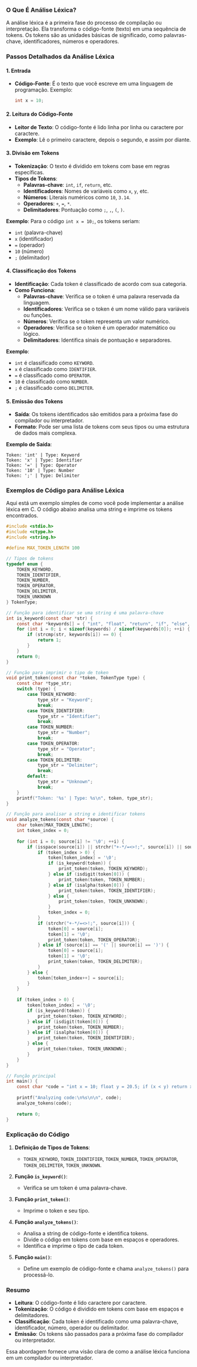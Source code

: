 ### O Que É Análise Léxica?

A análise léxica é a primeira fase do processo de compilação ou interpretação. Ela transforma o código-fonte (texto) em uma sequência de tokens. Os tokens são as unidades básicas de significado, como palavras-chave, identificadores, números e operadores.

### Passos Detalhados da Análise Léxica

#### 1. **Entrada**

- **Código-Fonte**: É o texto que você escreve em uma linguagem de programação. Exemplo:
  ```c
  int x = 10;
  ```

#### 2. **Leitura do Código-Fonte**

- **Leitor de Texto**: O código-fonte é lido linha por linha ou caractere por caractere.
- **Exemplo**: Lê o primeiro caractere, depois o segundo, e assim por diante.

#### 3. **Divisão em Tokens**

- **Tokenização**: O texto é dividido em tokens com base em regras específicas.
- **Tipos de Tokens**:
  - **Palavras-chave**: `int`, `if`, `return`, etc.
  - **Identificadores**: Nomes de variáveis como `x`, `y`, etc.
  - **Números**: Literais numéricos como `10`, `3.14`.
  - **Operadores**: `+`, `=`, `*`.
  - **Delimitadores**: Pontuação como `;`, `,`, `(`, `)`.

**Exemplo**:
Para o código `int x = 10;`, os tokens seriam:
- `int` (palavra-chave)
- `x` (identificador)
- `=` (operador)
- `10` (número)
- `;` (delimitador)

#### 4. **Classificação dos Tokens**

- **Identificação**: Cada token é classificado de acordo com sua categoria.
- **Como Funciona**:
  - **Palavras-chave**: Verifica se o token é uma palavra reservada da linguagem.
  - **Identificadores**: Verifica se o token é um nome válido para variáveis ou funções.
  - **Números**: Verifica se o token representa um valor numérico.
  - **Operadores**: Verifica se o token é um operador matemático ou lógico.
  - **Delimitadores**: Identifica sinais de pontuação e separadores.

**Exemplo**:
- `int` é classificado como `KEYWORD`.
- `x` é classificado como `IDENTIFIER`.
- `=` é classificado como `OPERATOR`.
- `10` é classificado como `NUMBER`.
- `;` é classificado como `DELIMITER`.

#### 5. **Emissão dos Tokens**

- **Saída**: Os tokens identificados são emitidos para a próxima fase do compilador ou interpretador.
- **Formato**: Pode ser uma lista de tokens com seus tipos ou uma estrutura de dados mais complexa.

**Exemplo de Saída**:
```plaintext
Token: 'int' | Type: Keyword
Token: 'x' | Type: Identifier
Token: '=' | Type: Operator
Token: '10' | Type: Number
Token: ';' | Type: Delimiter
```

### Exemplos de Código para Análise Léxica

Aqui está um exemplo simples de como você pode implementar a análise léxica em C. O código abaixo analisa uma string e imprime os tokens encontrados.

```c
#include <stdio.h>
#include <ctype.h>
#include <string.h>

#define MAX_TOKEN_LENGTH 100

// Tipos de tokens
typedef enum {
    TOKEN_KEYWORD,
    TOKEN_IDENTIFIER,
    TOKEN_NUMBER,
    TOKEN_OPERATOR,
    TOKEN_DELIMITER,
    TOKEN_UNKNOWN
} TokenType;

// Função para identificar se uma string é uma palavra-chave
int is_keyword(const char *str) {
    const char *keywords[] = { "int", "float", "return", "if", "else", "while", "for" };
    for (int i = 0; i < sizeof(keywords) / sizeof(keywords[0]); ++i) {
        if (strcmp(str, keywords[i]) == 0) {
            return 1;
        }
    }
    return 0;
}

// Função para imprimir o tipo de token
void print_token(const char *token, TokenType type) {
    const char *type_str;
    switch (type) {
        case TOKEN_KEYWORD:
            type_str = "Keyword";
            break;
        case TOKEN_IDENTIFIER:
            type_str = "Identifier";
            break;
        case TOKEN_NUMBER:
            type_str = "Number";
            break;
        case TOKEN_OPERATOR:
            type_str = "Operator";
            break;
        case TOKEN_DELIMITER:
            type_str = "Delimiter";
            break;
        default:
            type_str = "Unknown";
            break;
    }
    printf("Token: '%s' | Type: %s\n", token, type_str);
}

// Função para analisar a string e identificar tokens
void analyze_tokens(const char *source) {
    char token[MAX_TOKEN_LENGTH];
    int token_index = 0;
    
    for (int i = 0; source[i] != '\0'; ++i) {
        if (isspace(source[i]) || strchr("+-*/=<>!;", source[i]) || source[i] == '(' || source[i] == ')') {
            if (token_index > 0) {
                token[token_index] = '\0';
                if (is_keyword(token)) {
                    print_token(token, TOKEN_KEYWORD);
                } else if (isdigit(token[0])) {
                    print_token(token, TOKEN_NUMBER);
                } else if (isalpha(token[0])) {
                    print_token(token, TOKEN_IDENTIFIER);
                } else {
                    print_token(token, TOKEN_UNKNOWN);
                }
                token_index = 0;
            }
            if (strchr("+-*/=<>!;", source[i])) {
                token[0] = source[i];
                token[1] = '\0';
                print_token(token, TOKEN_OPERATOR);
            } else if (source[i] == '(' || source[i] == ')') {
                token[0] = source[i];
                token[1] = '\0';
                print_token(token, TOKEN_DELIMITER);
            }
        } else {
            token[token_index++] = source[i];
        }
    }
    
    if (token_index > 0) {
        token[token_index] = '\0';
        if (is_keyword(token)) {
            print_token(token, TOKEN_KEYWORD);
        } else if (isdigit(token[0])) {
            print_token(token, TOKEN_NUMBER);
        } else if (isalpha(token[0])) {
            print_token(token, TOKEN_IDENTIFIER);
        } else {
            print_token(token, TOKEN_UNKNOWN);
        }
    }
}

// Função principal
int main() {
    const char *code = "int x = 10; float y = 20.5; if (x < y) return x + y;";
    
    printf("Analyzing code:\n%s\n\n", code);
    analyze_tokens(code);
    
    return 0;
}
```

### Explicação do Código

1. **Definição de Tipos de Tokens**:
   - `TOKEN_KEYWORD`, `TOKEN_IDENTIFIER`, `TOKEN_NUMBER`, `TOKEN_OPERATOR`, `TOKEN_DELIMITER`, `TOKEN_UNKNOWN`.

2. **Função `is_keyword()`**:
   - Verifica se um token é uma palavra-chave.

3. **Função `print_token()`**:
   - Imprime o token e seu tipo.

4. **Função `analyze_tokens()`**:
   - Analisa a string de código-fonte e identifica tokens.
   - Divide o código em tokens com base em espaços e operadores.
   - Identifica e imprime o tipo de cada token.

5. **Função `main()`**:
   - Define um exemplo de código-fonte e chama `analyze_tokens()` para processá-lo.

### Resumo

- **Leitura**: O código-fonte é lido caractere por caractere.
- **Tokenização**: O código é dividido em tokens com base em espaços e delimitadores.
- **Classificação**: Cada token é identificado como uma palavra-chave, identificador, número, operador ou delimitador.
- **Emissão**: Os tokens são passados para a próxima fase do compilador ou interpretador.

Essa abordagem fornece uma visão clara de como a análise léxica funciona em um compilador ou interpretador.